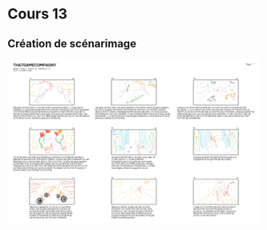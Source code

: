 # Cours 13
## Création de scénarimage

![scénarimage](https://github.com/KenzaElHarrif/Journal_de_Bord_semaines_8_15/blob/main/Images/2022-12-01%2015_42_57-sc%C3%A9narimage%20de%20Pr%C3%A9sentation_03_el-harrif_yi%20_%20Trello%20et%204%20pages%20de%20plus%20-%20Travai.png)

